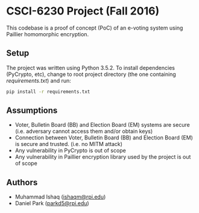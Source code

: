 # CSCI-6230 Project (Fall 2016)
This codebase is a proof of concept (PoC) of an e-voting system using Paillier homomorphic encryption.

## Setup
The project was written using Python 3.5.2. To install dependencies (PyCrypto, etc), change to root project directory (the one containing _requirements.txt_) and run:

```bash
pip install -r requirements.txt
```

## Assumptions
* Voter, Bulletin Board (BB) and Election Board (EM) systems are secure (i.e. adversary cannot access them and/or obtain keys)
* Connection between Voter, Bulletin Board (BB) and Election Board (EM) is secure and trusted. (i.e. no MITM attack)
* Any vulnerability in PyCrypto is out of scope
* Any vulnerability in Paillier encryption library used by the project is out of scope

## Authors
* Muhammad Ishaq (ishaqm@rpi.edu)
* Daniel Park (parkd5@rpi.edu)
